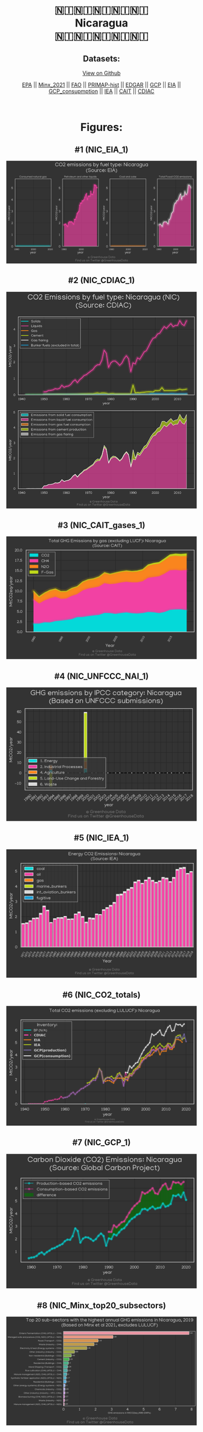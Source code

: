 
<center>
<h1 align="center">
🇳🇮🇳🇮🇳🇮🇳🇮🇳🇮
<br>
Nicaragua
<br>
🇳🇮🇳🇮🇳🇮🇳🇮🇳🇮
</h1>
<h2>Datasets:</h2>
<p><a href="https://github.com/dquintani/GreenhouseData/tree/master/country_data/NIC_Nicaragua/data">View on Github</a>
<br></p><p><a href="data/NIC_EPA.csv">EPA</a> || <a href="data/NIC_Minx_2021.csv">Minx_2021</a> || <a href="data/NIC_FAO.csv">FAO</a> || <a href="data/NIC_PRIMAP-hist.csv">PRIMAP-hist</a> || <a href="data/NIC_EDGAR.csv">EDGAR</a> || <a href="data/NIC_GCP.csv">GCP</a> || <a href="data/NIC_EIA.csv">EIA</a> || <a href="data/NIC_GCP_consupmption.csv">GCP_consupmption</a> || <a href="data/NIC_IEA.csv">IEA</a> || <a href="data/NIC_CAIT.csv">CAIT</a> || <a href="data/NIC_CDIAC.csv">CDIAC</a></p><p><br></p>
<h1>Figures:</h1><h2>#1 (NIC_EIA_1)</h2>
<p><img alt="" src="figures/NIC_EIA_1.png" /></p><h2>#2 (NIC_CDIAC_1)</h2>
<p><img alt="" src="figures/NIC_CDIAC_1.png" /></p><h2>#3 (NIC_CAIT_gases_1)</h2>
<p><img alt="" src="figures/NIC_CAIT_gases_1.png" /></p><h2>#4 (NIC_UNFCCC_NAI_1)</h2>
<p><img alt="" src="figures/NIC_UNFCCC_NAI_1.png" /></p><h2>#5 (NIC_IEA_1)</h2>
<p><img alt="" src="figures/NIC_IEA_1.png" /></p><h2>#6 (NIC_CO2_totals)</h2>
<p><img alt="" src="figures/NIC_CO2_totals.png" /></p><h2>#7 (NIC_GCP_1)</h2>
<p><img alt="" src="figures/NIC_GCP_1.png" /></p><h2>#8 (NIC_Minx_top20_subsectors)</h2>
<p><img alt="" src="figures/NIC_Minx_top20_subsectors.png" /></p>